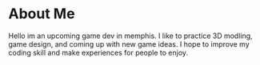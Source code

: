 # About Me
Hello im an upcoming game dev in memphis. I like to practice 3D modling, game design, and coming up with new game ideas. I hope to improve my coding skill and make experiences for people to enjoy.
